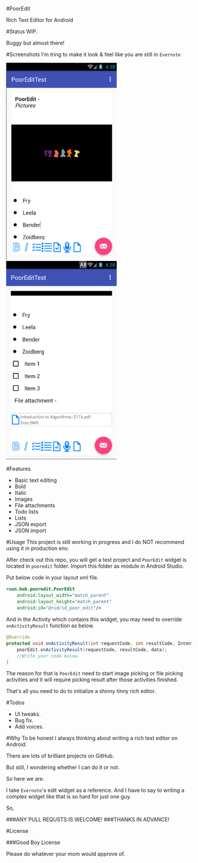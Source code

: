 #PoorEdit

Rich Text Editor for Android

#Status
WIP.

Buggy but almost there!

#Screenshots
I'm tring to make it look & feel like you are still in `Evernote`

<img src='art/shot1.png' width='300'/>
<br />
<img src='art/shot2.png' width='300'/>

#Features
* Basic text editing
* Bold
* Italic
* Images
* File attachments
* Todo lists
* Lists
* JSON export
* JSON import

#Usage
This project is still working in progress and I do NOT recommend using it in production env.

After check out this repo, you will get a test project and `PoorEdit` widget is located in `pooredit` folder. Import this folder as module in Android Studio.

Put below code in your layout xml file.

```xml
<sun.bob.pooredit.PoorEdit
    android:layout_width="match_parent"
    android:layout_height="match_parent"
    android:id="@+id/id_poor_edit"/>
```

And in the Activity which contains this widget, you may need to override `onActivityResult` function as below.

```java
@Override
protected void onActivityResult(int requestCode, int resultCode, Intent data){
    poorEdit.onActivityResult(requestCode, resultCode, data);
    //Write your code below.
}
```

The reason for that is `PoorEdit` need to start image picking or file picking activities and it will require picking result after those activities finished.

That's all you need to do to initialize a shinny tinny rich editor.

#Todos
* UI tweaks.
* Bug fix.
* Add voices.

#Why
To be honest I always thinking about writing a rich text editor on Android. 

There are lots of brilliant projects on GitHub.

But still, I wondering whether I can do it or not.

So here we are.

I take `Evernote`'s edit widget as a reference. And I have to say to writing a complex widget like that is so hard for just one guy.

So,

###ANY PULL REQUSTS IS WELCOME!
###THANKS IN ADVANCE!

#License

###Good Boy License

Please do whatever your mom would approve of.